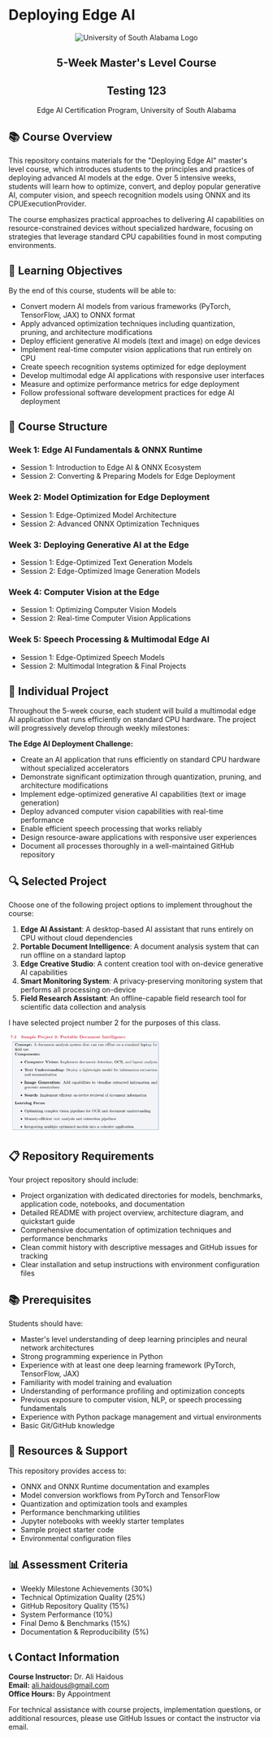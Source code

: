 # Deploying Edge AI

<div align="center">
  <img src=".\docs\syllabus\usa_logo.png" alt="University of South Alabama Logo" width="300">
  <h2>5-Week Master's Level Course</h2>
  <h2>Testing 123</h2>
  <p>Edge AI Certification Program, University of South Alabama</p>
</div>

## 📚 Course Overview

This repository contains materials for the "Deploying Edge AI" master's level course, which introduces students to the principles and practices of deploying advanced AI models at the edge. Over 5 intensive weeks, students will learn how to optimize, convert, and deploy popular generative AI, computer vision, and speech recognition models using ONNX and its CPUExecutionProvider.

The course emphasizes practical approaches to delivering AI capabilities on resource-constrained devices without specialized hardware, focusing on strategies that leverage standard CPU capabilities found in most computing environments.

## 🎯 Learning Objectives

By the end of this course, students will be able to:

- Convert modern AI models from various frameworks (PyTorch, TensorFlow, JAX) to ONNX format
- Apply advanced optimization techniques including quantization, pruning, and architecture modifications
- Deploy efficient generative AI models (text and image) on edge devices 
- Implement real-time computer vision applications that run entirely on CPU
- Create speech recognition systems optimized for edge deployment
- Develop multimodal edge AI applications with responsive user interfaces
- Measure and optimize performance metrics for edge deployment
- Follow professional software development practices for edge AI deployment

## 📅 Course Structure

### Week 1: Edge AI Fundamentals & ONNX Runtime
- Session 1: Introduction to Edge AI & ONNX Ecosystem
- Session 2: Converting & Preparing Models for Edge Deployment

### Week 2: Model Optimization for Edge Deployment
- Session 1: Edge-Optimized Model Architecture
- Session 2: Advanced ONNX Optimization Techniques

### Week 3: Deploying Generative AI at the Edge
- Session 1: Edge-Optimized Text Generation Models
- Session 2: Edge-Optimized Image Generation Models

### Week 4: Computer Vision at the Edge
- Session 1: Optimizing Computer Vision Models
- Session 2: Real-time Computer Vision Applications

### Week 5: Speech Processing & Multimodal Edge AI
- Session 1: Edge-Optimized Speech Models
- Session 2: Multimodal Integration & Final Projects

## 🚀 Individual Project

Throughout the 5-week course, each student will build a multimodal edge AI application that runs efficiently on standard CPU hardware. The project will progressively develop through weekly milestones:

**The Edge AI Deployment Challenge:**
- Create an AI application that runs efficiently on standard CPU hardware without specialized accelerators
- Demonstrate significant optimization through quantization, pruning, and architecture modifications
- Implement edge-optimized generative AI capabilities (text or image generation)
- Deploy advanced computer vision capabilities with real-time performance
- Enable efficient speech processing that works reliably
- Design resource-aware applications with responsive user experiences
- Document all processes thoroughly in a well-maintained GitHub repository

## 🔍 Selected Project

Choose one of the following project options to implement throughout the course:

1. **Edge AI Assistant**: A desktop-based AI assistant that runs entirely on CPU without cloud dependencies
2. **Portable Document Intelligence**: A document analysis system that can run offline on a standard laptop
3. **Edge Creative Studio**: A content creation tool with on-device generative AI capabilities
4. **Smart Monitoring System**: A privacy-preserving monitoring system that performs all processing on-device
5. **Field Research Assistant**: An offline-capable field research tool for scientific data collection and analysis

I have selected project number 2 for the purposes of this class.

<img src=".\docs\images\project.PNG" alt="Project Requirements" width="300">

## 📋 Repository Requirements

Your project repository should include:

- Project organization with dedicated directories for models, benchmarks, application code, notebooks, and documentation
- Detailed README with project overview, architecture diagram, and quickstart guide
- Comprehensive documentation of optimization techniques and performance benchmarks
- Clean commit history with descriptive messages and GitHub issues for tracking
- Clear installation and setup instructions with environment configuration files

## 📚 Prerequisites

Students should have:
- Master's level understanding of deep learning principles and neural network architectures
- Strong programming experience in Python
- Experience with at least one deep learning framework (PyTorch, TensorFlow, JAX)
- Familiarity with model training and evaluation
- Understanding of performance profiling and optimization concepts
- Previous exposure to computer vision, NLP, or speech processing fundamentals
- Experience with Python package management and virtual environments
- Basic Git/GitHub knowledge

## 🔧 Resources & Support

This repository provides access to:
- ONNX and ONNX Runtime documentation and examples
- Model conversion workflows from PyTorch and TensorFlow
- Quantization and optimization tools and examples
- Performance benchmarking utilities
- Jupyter notebooks with weekly starter templates
- Sample project starter code
- Environmental configuration files

## 📊 Assessment Criteria

- Weekly Milestone Achievements (30%)
- Technical Optimization Quality (25%)
- GitHub Repository Quality (15%)
- System Performance (10%)
- Final Demo & Benchmarks (15%)
- Documentation & Reproducibility (5%)

## 📞 Contact Information

**Course Instructor:** Dr. Ali Haidous  
**Email:** ali.haidous@gmail.com  
**Office Hours:** By Appointment

For technical assistance with course projects, implementation questions, or additional resources, please use GitHub Issues or contact the instructor via email.